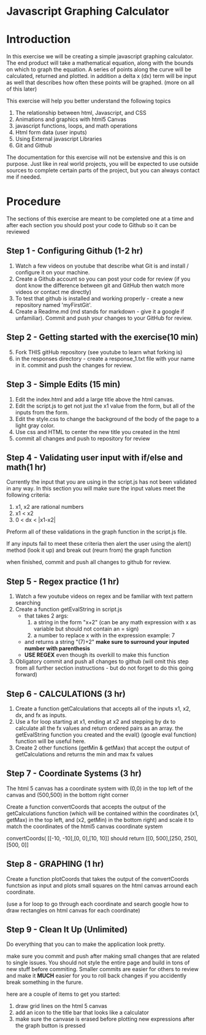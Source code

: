 Javascript Graphing Calculator
==============================

# Introduction
In this exercise we will be creating a simple javascript graphing calculator. The end product will take a mathematical equation, along with the bounds on which to graph the equation. A series of points along the curve will be calculated, returned and plotted. in addition a delta x (dx) term will be input as well that describes how often these points will be graphed. (more on all of this later) 

This exercise will help you better understand the following topics

1. The relationship between html, Javascript, and CSS
2. Animations and graphics with html5 Canvas
3. javascript functions, loops, and math operations
4. Html form data (user inputs)
5. Using External javascript Libraries
6. Git and Github

The documentation for this exercise will not be extensive and this is on purpose. Just like in real world projects, you will be expected to use outside sources to complete certain parts of the project, but you can always contact me if needed.

# Procedure
The sections of this exercise are meant to be completed one at a time and after each section you should post your code to Github so it can be reviewed

## Step 1 - Configuring Github (1-2 hr)
1. Watch a few videos on youtube that describe what Git is and install / configure it on your machine.
2. Create a Github account so you can post your code for review (if you dont know the difference between git and GitHub then watch more videos or contact me directly)
3. To test that github is installed and working properly - create a new repository named 'myFirstGit'. 
4. Create a Readme.md (md stands for markdown - give it a google if unfamiliar). Commit and push your changes to your GitHub for review.

## Step 2 - Getting started with the exercise(10 min)
5. Fork THIS gitHub repository (see youtube to learn what forking is)
6. in the responses directory - create a response_1.txt file with your name in it. commit and push the changes for review.

## Step 3 - Simple Edits (15 min)
1. Edit the index.html and add a large title above the html canvas.
2. Edit the script.js to get not just the x1 value from the form, but all of the inputs from the form. 
3. Edit the style.css to change the background of the body of the page to a light gray color. 
4. Use css and HTML to center the new title you created in the html
5. commit all changes and push to repository for review

## Step 4 - Validating user input with if/else and math(1 hr)
Currently the input that you are using in the script.js has not been validated in any way. In this section you will make sure the input values meet the following criteria:

1. x1, x2 are rational numbers
2. x1 < x2
3. 0 < dx < |x1-x2|

Preform all of these validations in the graph function in the script.js file.

If any inputs fail to meet these criteria then alert the user using the alert() method (look it up) and break out (reurn from) the graph function

when finished, commit and push all changes to github for review.

## Step 5 - Regex practice (1 hr)
1. Watch a few youtube videos on regex and be familiar with text pattern searching
2. Create a function getEvalString in script.js
   - that takes 2 args:
      1. a string in the form "x+2" (can be any math expression with x as variable but should not contain an = sign)
      2. a number to replace x with in the expression example: 7
   - and returns a string "(7)+2" **make sure to surround your inputed number with parenthesis**
   - **USE REGEX** even though its overkill to make this function 
3. Obligatory commit and push all changes to github (will omit this step from all further section instructions - but do not forget to do this going forward)

## Step 6 - CALCULATIONS (3 hr)
1. Create a function getCalculations that accepts all of the inputs x1, x2, dx, and fx as inputs.
2. Use a for loop starting at x1, ending at x2 and stepping by dx to calculate all the fx values and return ordered pairs as an array. the getEvalString function you created and the eval() (google eval function) function will be useful here.
3. Create 2 other functions (getMin & getMax) that accept the output of getCalculations and returns the min and max fx values

## Step 7 - Coordinate Systems (3 hr)
The html 5 canvas has a coordinate system with (0,0) in the top left of the canvas and (500,500) in the bottom right corner

Create a function convertCoords that accepts the output of the getCalculations function (which will be contained within the coordinates (x1, getMax) in the top left, and (x2, getMin) in the bottom right) and scale it to match the coordinates of the html5 canvas coordinate system

convertCoords( [[-10, -10],[0, 0],[10, 10]] should return [[0, 500],[250, 250],[500, 0]]

## Step 8 - GRAPHING (1 hr)
Create a function plotCoords that takes the output of the convertCoords functsion as input and plots small squares on the html canvas arround each coordinate. 

(use a for loop to go through each coordinate and search google how to draw rectangles on html canvas for each coordinate)

## Step 9 - Clean It Up (Unlimited)

Do everything that you can to make the application look pretty. 

make sure you commit and push after making small changes that are related to single issues. You should not style the entire page and build in tons of new stuff before commiting. Smaller commits are easier for others to review and make it **MUCH** easier for you to roll back changes if you accidently break something in the furure.

here are a couple of items to get you started:
1. draw grid lines on the html 5 canvas
2. add an icon to the title bar that looks like a calculator
3. make sure the canvase is erased before plotting new expressions after the graph button is pressed
